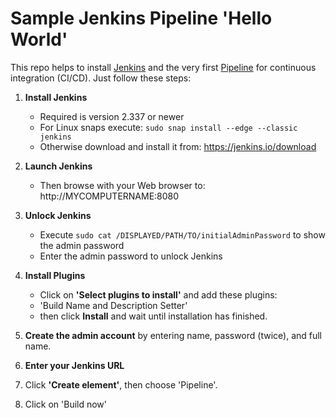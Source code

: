 Sample Jenkins Pipeline 'Hello World'
=====================================

This repo helps to install [Jenkins](https://jenkins.io) and the very first [Pipeline](https://www.jenkins.io/doc/book/pipeline/) for continuous integration (CI/CD). Just follow these steps:

1. **Install Jenkins**
   - Required is version 2.337 or newer
   - For Linux snaps execute: `sudo snap install --edge --classic jenkins`
   - Otherwise download and install it from: https://jenkins.io/download

2. **Launch Jenkins**
   - Then browse with your Web browser to: http://MYCOMPUTERNAME:8080

3. **Unlock Jenkins** 
   - Execute `sudo cat /DISPLAYED/PATH/TO/initialAdminPassword` to show the admin password
   - Enter the admin password to unlock Jenkins

4. **Install Plugins**
   - Click on **'Select plugins to install'** and add these plugins:
   - 'Build Name and Description Setter'
   - then click **Install** and wait until installation has finished.

5. **Create the admin account** by entering name, password (twice), and full name.
6. **Enter your Jenkins URL**
7. Click **'Create element'**, then choose 'Pipeline'.
8. Click on 'Build now'
